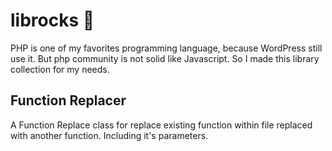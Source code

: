 # librocks :metal:

PHP is one of my favorites programming language, because WordPress still use it. But php community is not solid like Javascript. So I made this library collection for my needs.

## Function Replacer
A Function Replace class for replace existing function within file replaced with another function. Including it's parameters.
